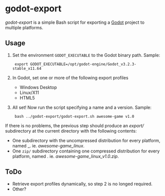 # godot-export

*godot-export* is a simple Bash script for exporting a [Godot](https://godotengine.org/) project to multiple platforms.

## Usage

1. Set the environment `GODOT_EXECUTABLE` to the Godot binary path. Sample:

        export GODOT_EXECUTABLE=/opt/godot-engine/Godot_v3.2.3-stable_x11.64

2. In Godot, set one or more of the following export profiles

    - Windows Desktop
    - Linux/X11
    - HTML5

3. All set! Now run the script specifying a name and a version. Sample:

        bash ../godot-export/godot-export.sh awesome-game v1.0

If there is no problems, the previous step should produce an *export/* subdirectory at the current directory with the following contents:

- One subdirectory with the uncompressed distribution for every platform, named <game-name>_<platform>. ie. *awesome-game_linux*.
- One `zip/` subdirectory containing one compressed distribution for every platform, named <game-name>_<platform>_<version>. ie. *awesome-game_linux_v1.0.zip*.

## ToDo

- Retrieve export profiles dynamically, so step 2 is no longed required.
- Other?
